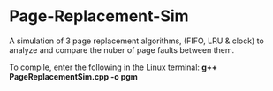 # Page-Replacement-Sim
A simulation of 3 page replacement algorithms, (FIFO, LRU &amp; clock) to analyze and compare the nuber of page faults between them.

To compile, enter the following in the Linux terminal:
**g++ PageReplacementSim.cpp -o pgm**
